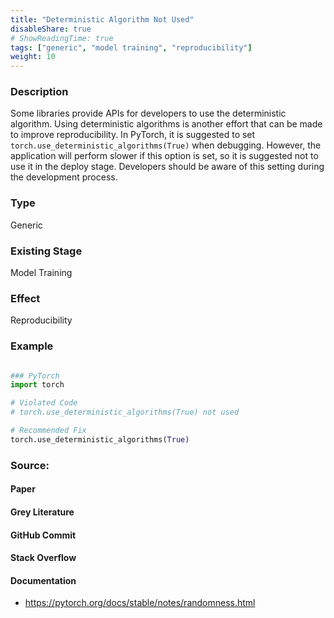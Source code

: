 ```yaml
---
title: "Deterministic Algorithm Not Used"
disableShare: true
# ShowReadingTime: true
tags: ["generic", "model training", "reproducibility"]
weight: 10
---
```


### Description

Some libraries provide APIs for developers to use the deterministic algorithm. Using deterministic algorithms is another effort that can be made to improve reproducibility. In PyTorch, it is suggested to set `torch.use_deterministic_algorithms(True)` when debugging. However, the application will perform slower if this option is set, so it is suggested not to use it in the deploy stage. Developers should be aware of this setting during the development process.

### Type
Generic


### Existing Stage
Model Training

### Effect
Reproducibility

### Example

```python

### PyTorch
import torch

# Violated Code
# torch.use_deterministic_algorithms(True) not used

# Recommended Fix
torch.use_deterministic_algorithms(True)

```

### Source:

#### Paper 
#### Grey Literature

#### GitHub Commit

#### Stack Overflow

#### Documentation
- https://pytorch.org/docs/stable/notes/randomness.html

